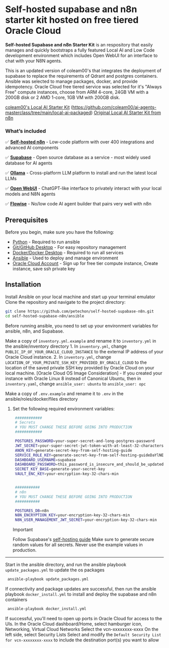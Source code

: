 # Self-hosted supabase and n8n starter kit hosted on free tiered Oracle Cloud

**Self-hosted Supabase and n8n Starter Kit** is an respository that easily manages and
quickly bootstraps a fully featured Local AI and Low Code development
environment which includes Open WebUI for an interface to chat with your N8N agents. 

This is an updated version of coleam00's that integrates the deployment of supabase to replace the requirements of Qdrant and postgres containers.
Ansible was selected to manage packages, docker, and provide idempotency.
Oracle Cloud free tiered service was selected for it's "Always Free" compute instances, choose
from ARM 4-core, 24GB VM with a 200GB disk or 2 AMD 1-core, 1GB VM with 200GB disk.

[coleam00's Local AI Starter Kit](https://github.com/coleam00/local-ai-packaged) (https://github.com/coleam00/ai-agents-masterclass/tree/main/local-ai-packaged)
[Original Local AI Starter Kit from n8n](https://github.com/n8n-io/self-hosted-ai-starter-kit)

### What’s included

✅ [**Self-hosted n8n**](https://n8n.io/) - Low-code platform with over 400
integrations and advanced AI components

✅ [**Supabase**](https://supabase.com/) - Open source database as a service -
most widely used database for AI agents

✅ [**Ollama**](https://ollama.com/) - Cross-platform LLM platform to install
and run the latest local LLMs

✅ [**Open WebUI**](https://openwebui.com/) - ChatGPT-like interface to
privately interact with your local models and N8N agents

✅ [**Flowise**](https://flowiseai.com/) - No/low code AI agent
builder that pairs very well with n8n


## Prerequisites
Before you begin, make sure you have the following:

- [Python](https://www.python.org/downloads/) - Required to run ansible
- [Git/GitHub Desktop](https://desktop.github.com/) - For easy repository management
- [Docker/Docker Desktop](https://www.docker.com/products/docker-desktop/) - Required to run all services
- [Ansible](https://www.ansible.com/) - Used to deploy and manage environment
- [Oracle Cloud Account](https://signup.oraclecloud.com/) - Sign up for free tier compute instance, Create instance, save ssh private key

## Installation

Install Ansible on your local machine and start up your terminal emulator
Clone the repository and navigate to the project directory:
```bash
git clone https://github.com/petechon/self-hosted-supabase-n8n.git
cd self-hosted-supabase-n8n/ansible
```

Before running ansible, you need to set up your environment variables for ansible, n8n, and Supabase.

Make a copy of `inventory.yml.example` and rename it to `inventory.yml` in the ansible/inventory directory
    1. In `inventory.yml`, change `PUBLIC_IP_OF_YOUR_ORACLE_CLOUD_INSTANCE` to the external IP address of your Oracle Cloud instance.
    2. In `inventory.yml`, change `LOCATION_OF_YOUR_PRIVATE_SSH_KEY_PROVIDED_BY_ORACLE_CLOUD` to the location of the saved private SSH 
        key provided by Oracle Cloud on your local machine.
            [Oracle Cloud OS Image Consideration]
            - If you created your instance with Oracle Linux 8 instead of Canonical Ubuntu, then in `inventory.yaml`,
                change `ansible_user: ubuntu` to `ansible_user: opc`  

Make a copy of `.env.example` and rename it to `.env` in the ansible/roles/docker/files directory
1. Set the following required environment variables:
   ```bash
    ############
    # Secrets
    # YOU MUST CHANGE THESE BEFORE GOING INTO PRODUCTION
    ############

    POSTGRES_PASSWORD=your-super-secret-and-long-postgres-password
    JWT_SECRET=your-super-secret-jwt-token-with-at-least-32-characters-long
    ANON_KEY=generate-secret-key-from-self-hosting-guide
    SERVICE_ROLE_KEY=generate-secret-key-from-self-hosting-guideDaYlNEoUrrEn2Ig7tqibS-PHK5vgusbcbo7X36XVt4Q
    DASHBOARD_USERNAME=supabase
    DASHBOARD_PASSWORD=this_password_is_insecure_and_should_be_updated
    SECRET_KEY_BASE=generate-your-secret-key
    VAULT_ENC_KEY=your-encryption-key-32-chars-min


    ###########
    # n8n
    # YOU MUST CHANGE THESE BEFORE GOING INTO PRODUCTION
    ###########

    POSTGRES_DB=n8n
    N8N_ENCRYPTION_KEY=your-encryption-key-32-chars-min
    N8N_USER_MANAGEMENT_JWT_SECRET=your-encryption-key-32-chars-min
   ```

   > [!IMPORTANT]
   > Follow Supabase's [self-hosting guide](https://supabase.com/docs/guides/self-hosting/docker#securing-your-services)
   > Make sure to generate secure random values for all secrets. Never use the example values in production.

---

Start in the ansible directory, and run the ansible playbook `update_packages.yml` to update the os packages
 ```bash
  ansible-playbook update_packages.yml
 ```

If connectivity and package updates are successful, then run the ansible playbook `docker_install.yml` to install and deploy
    the supabase and n8n containers
 ```bash
  ansible-playbook docker_install.yml
 ```

If successful, you'll need to open up ports in Oracle Cloud for access to the UIs.
In the Oracle Cloud dashboard/Home, select hamburger icon, Networking, Virtual Cloud Networks
Select the vcn-xxxxxxxx-xxxx
On the left side, select Security Lists
Select and modify the `Default Security List for vcn-xxxxxxxx-xxxx` to include the destination port(s) you want to allow

